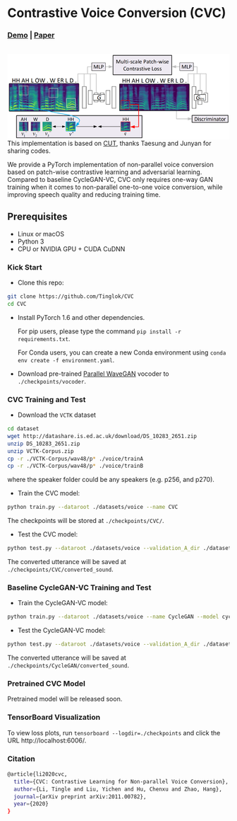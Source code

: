 

# Contrastive Voice Conversion (CVC)

###  [Demo](https://tinglok.netlify.app/files/cvc) |   [Paper](https://arxiv.org/abs/2011.00782)
<br>

<img src='figs/CVC.jpg' align="right" width=960>

<br><br><br>


This implementation is based on [CUT](https://github.com/taesungp/contrastive-unpaired-translation), thanks Taesung and Junyan for sharing codes.

We provide a PyTorch implementation of non-parallel voice conversion based on patch-wise contrastive learning and adversarial learning. Compared to baseline CycleGAN-VC, CVC only requires one-way GAN training when it comes to non-parallel one-to-one voice conversion, while improving speech quality and reducing training time. 

## Prerequisites
- Linux or macOS
- Python 3
- CPU or NVIDIA GPU + CUDA CuDNN

### Kick Start

- Clone this repo:
```bash
git clone https://github.com/Tinglok/CVC
cd CVC
```

- Install PyTorch 1.6 and other dependencies.

  For pip users, please type the command `pip install -r requirements.txt`.

  For Conda users,  you can create a new Conda environment using `conda env create -f environment.yaml`.
  
- Download pre-trained [Parallel WaveGAN](https://drive.google.com/drive/folders/1qoocM-VQZpjbv5B-zVJpdraazGcPL0So?usp=drive_open) vocoder to `./checkpoints/vocoder`.


### CVC Training and Test

- Download the `VCTK` dataset
```bash
cd dataset
wget http://datashare.is.ed.ac.uk/download/DS_10283_2651.zip
unzip DS_10283_2651.zip
unzip VCTK-Corpus.zip
cp -r ./VCTK-Corpus/wav48/p* ./voice/trainA
cp -r ./VCTK-Corpus/wav48/p* ./voice/trainB
```
where the speaker folder could be any speakers (e.g. p256, and p270).

- Train the CVC model:
```bash
python train.py --dataroot ./datasets/voice --name CVC
```
The checkpoints will be stored at `./checkpoints/CVC/`.

- Test the CVC model:
```bash
python test.py --dataroot ./datasets/voice --validation_A_dir ./datasets/voice/trainA --output_A_dir ./checkpoints/CVC/converted_sound
```

The converted utterance will be saved at `./checkpoints/CVC/converted_sound`.

### Baseline CycleGAN-VC Training and Test

- Train the CycleGAN-VC model:
```bash
python train.py --dataroot ./datasets/voice --name CycleGAN --model cycle_gan
```
- Test the CycleGAN-VC model:
```bash
python test.py --dataroot ./datasets/voice --validation_A_dir ./datasets/voice/trainA --output_A_dir ./checkpoints/CycleGAN/converted_sound --model cycle_gan
```

The converted utterance will be saved at `./checkpoints/CycleGAN/converted_sound`.

### Pretrained CVC  Model 

Pretrained model will be released soon.

### TensorBoard Visualization

To view loss plots, run `tensorboard --logdir=./checkpoints` and click the URL http://localhost:6006/.

### Citation

```bash
@article{li2020cvc,
  title={CVC: Contrastive Learning for Non-parallel Voice Conversion},
  author={Li, Tingle and Liu, Yichen and Hu, Chenxu and Zhao, Hang},
  journal={arXiv preprint arXiv:2011.00782},
  year={2020}
}
```

